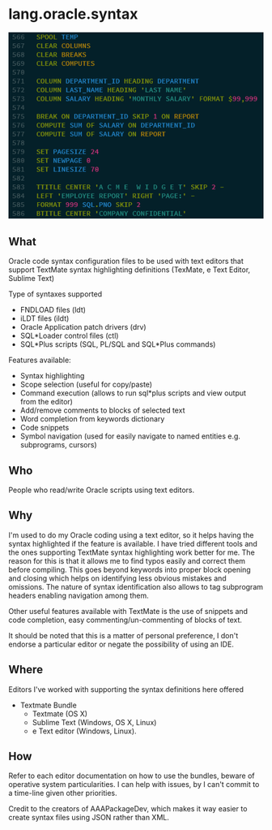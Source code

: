 lang.oracle.syntax
==================

![](https://github.com/amox-mx/lang.oracle.syntax/blob/master/misc/screenshots/syntax_sqlplus_commands.png)

What
----
Oracle code syntax configuration files to be used with text editors that support TextMate syntax highlighting definitions (TexMate, e Text Editor, Sublime Text)

Type of syntaxes supported

- FNDLOAD files (ldt)
- iLDT files (ildt)
- Oracle Application patch drivers (drv)
- SQL*Loader control files (ctl)
- SQL\*Plus scripts (SQL, PL/SQL and SQL*Plus commands)

Features available:
- Syntax highlighting
- Scope selection (useful for copy/paste)
- Command execution (allows to run sql\*plus scripts and view output from the editor)
- Add/remove comments to blocks of selected text
- Word completion from keywords dictionary
- Code snippets
- Symbol navigation (used for easily navigate to named entities e.g. subprograms, cursors)

Who
---
People who read/write  Oracle scripts using text editors.

Why
---
I'm used to do my Oracle coding using a text editor, so it helps having the syntax highlighted if the feature is available. I have tried different tools and the ones supporting TextMate syntax highlighting work better for me. The reason for this is that it allows me to find typos easily and correct them before compiling. This goes beyond keywords into proper block opening and closing which helps on identifying less obvious mistakes and omissions. The nature of syntax identification also allows to tag subprogram headers enabling navigation among them.

Other useful features available with TextMate is the use of snippets and code completion, easy commenting/un-commenting of blocks of text.

It should be noted that this is a matter of personal preference, I don't endorse a particular editor or negate the possibility of using an IDE.

Where
-----
Editors I've worked with supporting the syntax definitions here offered

+ Textmate Bundle
  - Textmate (OS X)
  - Sublime Text (Windows, OS X, Linux)
  - e Text editor (Windows, Linux).

How
---
Refer to each editor documentation on how to use the bundles, beware of operative system particularities. I can help with issues, by I can't commit to a time-line given other priorities.

Credit to the creators of AAAPackageDev, which makes it way easier to create syntax files using JSON rather than XML.
